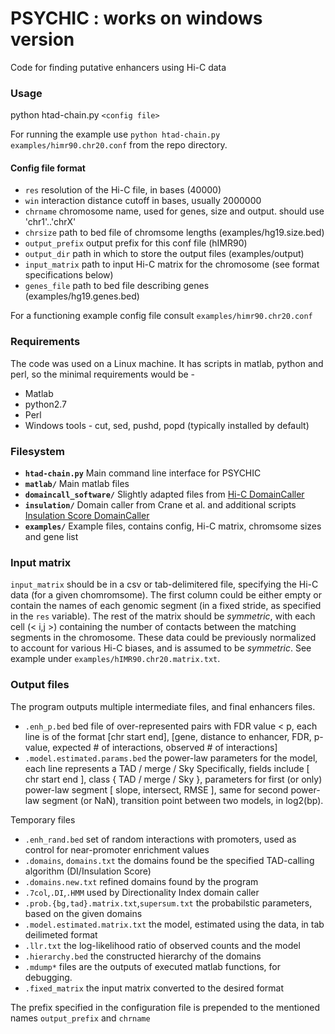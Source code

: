 # PSYCHIC : works on windows version
Code for finding putative enhancers using Hi-C data

### Usage
python htad-chain.py `<config file>`

For running the example use
`python htad-chain.py examples/himr90.chr20.conf`
from the repo directory.

#### Config file format
- `res` resolution of the Hi-C file, in bases (40000)
- `win` interaction distance cutoff in bases, usually 2000000
- `chrname` chromosome name, used for genes, size and output. should use 'chr1'..'chrX'
- `chrsize` path to bed file of chromsome lengths (examples/hg19.size.bed)
- `output_prefix` output prefix for this conf file (hIMR90)
- `output_dir` path in which to store the output files (examples/output)
- `input_matrix` path to input Hi-C matrix for the chromosome (see format specifications below)
- `genes_file` path to bed file describing genes (examples/hg19.genes.bed)

For a functioning example config file consult `examples/himr90.chr20.conf`

### Requirements
The code was used on a Linux machine.
It has scripts in matlab, python and perl, so the minimal requirements would be - 
- Matlab
- python2.7
- Perl
- Windows tools - cut, sed, pushd, popd (typically installed by default)

### Filesystem
- **`htad-chain.py`**
Main command line interface for PSYCHIC
- **`matlab/`**
Main matlab files
- **`domaincall_software/`**
Slightly adapted files from [Hi-C DomainCaller](http://chromosome.sdsc.edu/mouse/hi-c/download.html)
- **`insulation/`**
Domain caller from Crane et al. and additional scripts [Insulation Score DomainCaller](https://github.com/dekkerlab/crane-nature-2015)
- **`examples/`**
Example files, contains config, Hi-C matrix, chromsome sizes and gene list

### Input matrix
`input_matrix` should be in a csv or tab-delimitered file, specifying the Hi-C data (for a given chomromsome).
The first column could be either empty or contain the names of each genomic segment (in a fixed stride, as specified in the `res` variable).
The rest of the matrix should be _symmetric_, with each cell (\< i,j \>) containing the number of contacts between the matching segments in the chromosome. These data could be previously normalized to account for various Hi-C biases, and is assumed to be _symmetric_. See example under `examples/hIMR90.chr20.matrix.txt`.

### Output files
The program outputs multiple intermediate files, and final enhancers files.

- `.enh_p.bed` bed file of over-represented pairs with FDR value < p, each line is of the format
[chr start end], [gene, distance to enhancer, FDR, p-value, expected # of interactions, observed # of interactions]
- `.model.estimated.params.bed` the power-law parameters for the model, each line represents a TAD / merge / Sky
  Specifically, fields include \[ chr start end \], class \{ TAD / merge / Sky \}, parameters for first (or only) power-law
  segment \[ slope, intersect, RMSE \], same for second power-law segment (or NaN), transition point between two models, in log2(bp).

Temporary files
- `.enh_rand.bed` set of random interactions with promoters, used as control for near-promoter enrichment values
- `.domains`, `domains.txt` the domains found be the specified TAD-calling algorithm (DI/Insulation Score)
- `.domains.new.txt` refined domains found by the program
- `.7col`,`.DI`,`.HMM` used by Directionality Index domain caller
- `.prob.{bg,tad}.matrix.txt`,`supersum.txt` the probabilstic parameters, based on the given domains
- `.model.estimated.matrix.txt` the model, estimated using the data, in tab deilimeted format
- `.llr.txt` the log-likelihood ratio of observed counts and the model
- `.hierarchy.bed` the constructed hierarchy of the domains
- `.mdump*` files are the outputs of executed matlab functions, for debugging.
- `.fixed_matrix` the input matrix converted to the desired format

The prefix specified in the configuration file is prepended to the mentioned names `output_prefix` and `chrname`
